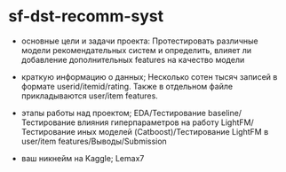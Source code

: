 # sf-dst-recomm-syst

- основные цели и задачи проекта:
Протестировать различные модели рекомендательных систем и определить, влияет ли добавление дополнительных features на качество модели

- краткую информацию о данных;
Несколько сотен тысяч записей в формате userid/itemid/rating. Также в отдельном файле прикладываются user/item features.

- этапы работы над проектом;
EDA/Тестирование baseline/Тестирование влияния гиперпараметров на работу LightFM/Тестирование иных моделей (Catboost)/Тестирование LightFM в user/item features/Выводы/Submission

- ваш никнейм на Kaggle;
Lemax7
